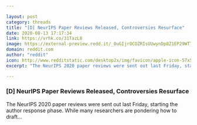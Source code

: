 ```yaml
---

layout: post
category: threads
title: "[D] NeurIPS Paper Reviews Released, Controversies Resurface"
date: 2020-08-13 17:17:34
link: https://vrhk.co/31TazL8
image: https://external-preview.redd.it/_0uGIjrOCOZRIsUUwynDp8Z1EP29WTTRof0r91JhNEA.jpg?width=1200&height=628.272251309&auto=webp&crop=1200:628.272251309,smart&s=befbf0e968320546897e192c3a8fbd5c4abc57d3
domain: reddit.com
author: "reddit"
icon: http://www.redditstatic.com/desktop2x/img/favicon/apple-icon-57x57.png
excerpt: "The NeurIPS 2020 paper reviews were sent out last Friday, starting the author response phase. While many researchers are pondering how to draft..."

---
```


### [D] NeurIPS Paper Reviews Released, Controversies Resurface

The NeurIPS 2020 paper reviews were sent out last Friday, starting the author response phase. While many researchers are pondering how to draft...